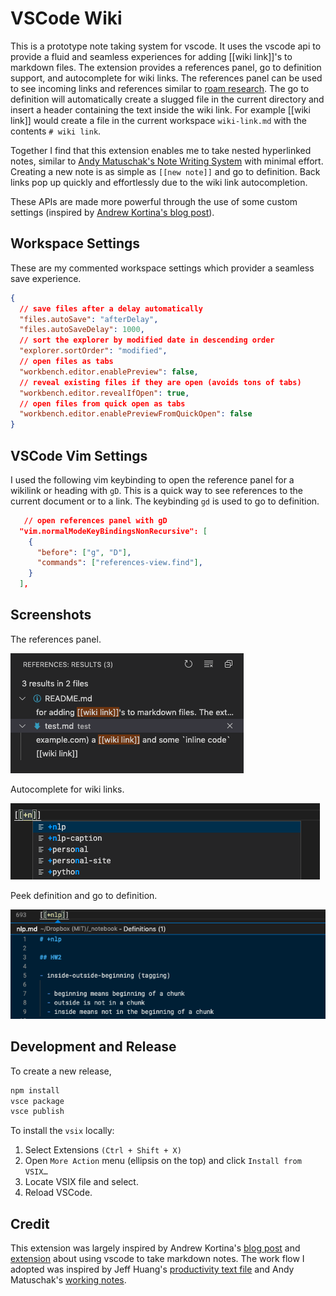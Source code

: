 # VSCode Wiki

This is a prototype note taking system for vscode. It uses the vscode api to provide a fluid and seamless experiences for adding [[wiki link]]'s to markdown files. The extension provides a references panel, go to definition support, and autocomplete for wiki links. The references panel can be used to see incoming links and references similar to [roam research](http://roamresearch.com/). The go to definition will automatically create a slugged file in the current directory and insert a header containing the text inside the wiki link. For example [[wiki link]] would create a file in the current workspace `wiki-link.md` with the contents `# wiki link`.

Together I find that this extension enables me to take nested hyperlinked notes, similar to [Andy Matuschak's Note Writing System](https://notes.andymatuschak.org/About_these_notes) with minimal effort. Creating a new note is as simple as `[[new note]]` and go to definition. Back links pop up quickly and effortlessly due to the wiki link autocompletion.

These APIs are made more powerful through the use of some custom settings (inspired by [Andrew Kortina's blog post](https://kortina.nyc/essays/suping-up-vs-code-as-a-markdown-notebook/)).

## Workspace Settings

These are my commented workspace settings which provider a seamless save experience.

```json
{
  // save files after a delay automatically
  "files.autoSave": "afterDelay",
  "files.autoSaveDelay": 1000,
  // sort the explorer by modified date in descending order
  "explorer.sortOrder": "modified",
  // open files as tabs
  "workbench.editor.enablePreview": false,
  // reveal existing files if they are open (avoids tons of tabs)
  "workbench.editor.revealIfOpen": true,
  // open files from quick open as tabs
  "workbench.editor.enablePreviewFromQuickOpen": false
}
```

## VSCode Vim Settings

I used the following vim keybinding to open the reference panel for a wikilink or heading with `gD`. This is a quick way to see references to the current document or to a link. The keybinding `gd` is used to go to definition.

```json
   // open references panel with gD
  "vim.normalModeKeyBindingsNonRecursive": [
    {
      "before": ["g", "D"],
      "commands": ["references-view.find"],
    }
  ],
```

## Screenshots

The references panel.

![References Panel](images/references-panel.png)

Autocomplete for wiki links.

![Autocomplete](images/wikilink_autocomplete.png)

Peek definition and go to definition.

![Peek Definition](images/peek-definition.png)

## Development and Release

To create a new release,

```sh
npm install
vsce package
vsce publish
```

To install the `vsix` locally:

1. Select Extensions `(Ctrl + Shift + X)`
2. Open `More Action` menu (ellipsis on the top) and click `Install from VSIX…`
3. Locate VSIX file and select.
4. Reload VSCode.

## Credit

This extension was largely inspired by Andrew Kortina's [blog post](https://kortina.nyc/essays/suping-up-vs-code-as-a-markdown-notebook/) and [extension](https://github.com/kortina/vscode-markdown-notes) about using vscode to take markdown notes. The work flow I adopted was inspired by Jeff Huang's [productivity text file](https://jeffhuang.com/productivity_text_file/) and Andy Matuschak's [working notes](https://notes.andymatuschak.org/About_these_notes).
